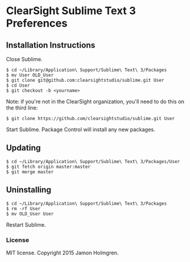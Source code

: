 # ClearSight Sublime Text 3 Preferences

## Installation Instructions

Close Sublime.

```sh-session
$ cd ~/Library/Application\ Support/Sublime\ Text\ 3/Packages
$ mv User OLD_User
$ git clone git@github.com:clearsightstudio/sublime.git User
$ cd User
$ git checkout -b <yourname>
```

Note: if you're not in the ClearSight organization, you'll need to do this on the third line:

```
$ git clone https://github.com/clearsightstudio/sublime.git User
```

Start Sublime. Package Control will install any new packages.

## Updating

```sh-session
$ cd ~/Library/Application\ Support/Sublime\ Text\ 3/Packages/User
$ git fetch origin master:master
$ git merge master
```

## Uninstalling

```sh-session
$ cd ~/Library/Application\ Support/Sublime\ Text\ 3/Packages
$ rm -rf User
$ mv OLD_User User
```

Restart Sublime.

### License

MIT license. Copyright 2015 Jamon Holmgren.
